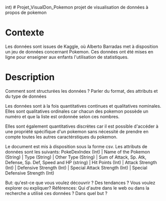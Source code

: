 int) # Projet_VisualDon_Pokemon
projet de visualisation de données à propos de pokemon


# Contexte 

Les données sont issues de Kaggle, où Alberto Barradas met à disposition un jeu de données concernant Pokemon. 
Ces données ont été mises en ligne pour enseigner aux enfants l'utilisation de statistiques.



# Description
Comment sont structurées les données ? Parler du format, des attributs et du type de données

Les données sont à la fois quantitatives continues et qualitatives nominales.
Elles sont qualitatives ordinales car chacun des pokemon possède un numéro et que la liste est ordonnée selon ces nombres.

Elles sont également quantitatives discrètes car il est possible d'accéder à une propriété spécifique d'un pokemon sans nécessité de prendre en compte toutes les autres caractérstiques du pokemon.

Le document est mis à disposition sous la forme csv. 
Les attributs de données sont les suivants:
PokeDexIndex (Int) | Name of the Pokemon (String) | Type (String) | Other Type (String) | Sum of Attack, Sp. Atk, Defense, Sp. Def, Speed and HP (string) | Hit Points (Int) | Attack Strength (Int) | Defensive Strength (Int) | Special Attack Strength (Int) | Special Defensive Strength (Int)


But: qu'est-ce que vous voulez découvrir ? Des tendances ? Vous voulez explorer ou expliquer?
Références: Qui d'autre dans le web ou dans la recherche a utilisé ces données ? Dans quel but ?
